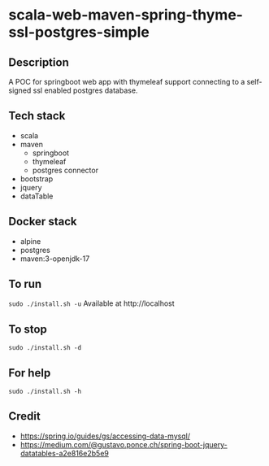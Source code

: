# scala-web-maven-spring-thyme-ssl-postgres-simple

## Description
A POC for springboot web app with thymeleaf support
connecting to a self-signed ssl enabled postgres database.

## Tech stack
- scala
- maven
  - springboot
  - thymeleaf
  - postgres connector
- bootstrap
- jquery
- dataTable

## Docker stack
- alpine
- postgres
- maven:3-openjdk-17

## To run
`sudo ./install.sh -u`
Available at http://localhost

## To stop
`sudo ./install.sh -d`

## For help
`sudo ./install.sh -h`

## Credit
- https://spring.io/guides/gs/accessing-data-mysql/
- https://medium.com/@gustavo.ponce.ch/spring-boot-jquery-datatables-a2e816e2b5e9
